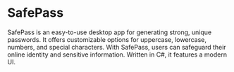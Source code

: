 # SafePass
SafePass is an easy-to-use desktop app for generating strong, unique passwords. It offers customizable options for uppercase, lowercase, numbers, and special characters. With SafePass, users can safeguard their online identity and sensitive information. Written in C#, it features a modern UI.
